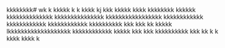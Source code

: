 kkkkkkkk# wk
k
kkkkk
k
k
kkkk
kj
kkk
kkkkk
kkkk
kkkkkkkk
kkkkkk
kkkkkkkkkkkkkk
kkkkkkkkkkkkkkk
kkkkkkkkkkkkkkkkk
kkkkkkkkkkkk
kkkkkkkkkkkk
kkkkkkkkkkkk
kkkkkkkkkk
kkk
kkk
kk
kkkkk
lkkkkkkkkkkkkkkkkkkk
kkkkkkkkkkkk
kkkkk
kkk
kkk
kkkkkkkkkk
kkk
kk
k
k
kkkk
kkkk
k
